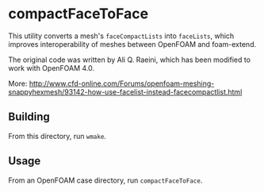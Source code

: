 # compactFaceToFace

This utility converts a mesh's `faceCompactLists` into `faceLists`, which
improves interoperability of meshes between OpenFOAM and foam-extend.

The original code was written by Ali Q. Raeini, which has been modified to
work with OpenFOAM 4.0.

More:
http://www.cfd-online.com/Forums/openfoam-meshing-snappyhexmesh/93142-how-use-facelist-instead-facecompactlist.html


## Building

From this directory, run `wmake`.


## Usage

From an OpenFOAM case directory, run `compactFaceToFace`.

